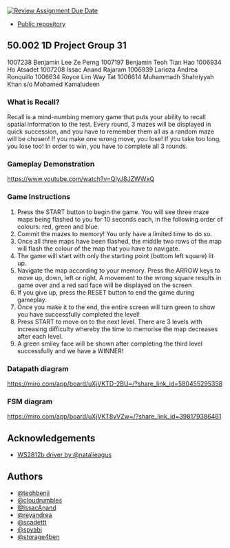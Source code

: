 [![Review Assignment Due Date](https://classroom.github.com/assets/deadline-readme-button-24ddc0f5d75046c5622901739e7c5dd533143b0c8e959d652212380cedb1ea36.svg)](https://classroom.github.com/a/5YTzVbxp)

- [Public repository](https://github.com/teohbenji/1d-project-NEW)

## 50.002 1D Project Group 31

1007238 Benjamin Lee Ze Perng
1007197 Benjamin Teoh Tian Hao
1006934 Ho Atsadet
1007208 Issac Anand Rajaram
1006939 Larioza Andrea Ronquillo
1006634 Royce Lim Way Tat
1006614 Muhammadh Shahriyyah Khan s/o Mohamed Kamaludeen

### What is Recall?
Recall is a mind-numbing memory game that puts your ability to recall spatial information to the test. Every round, 3 mazes will be displayed in quick succession, and you have to remember them all as a random maze will be chosen! If you make one wrong move, you lose! If you take too long, you lose too! In order to win, you have to complete all 3 rounds. 

### Gameplay Demonstration
https://www.youtube.com/watch?v=QIyJ8JZWWxQ

### Game Instructions
1. Press the START button to begin the game. You will see three maze maps being flashed to you for 10 seconds each, in the following order of colours: red, green and blue. 
2. Commit the mazes to memory! You only have a limited time to do so.
3. Once all three maps have been flashed, the middle two rows of the map will flash the colour of the map that you have to navigate.
4. The game will start with only the starting point (bottom left square) lit up.
5. Navigate the map according to your memory. Press the ARROW keys to move up, down, left or right. A movement to the wrong square results in game over and a red sad face will be displayed on the screen
6. If you give up, press the RESET button to end the game during gameplay.
7. Once you make it to the end, the entire screen will turn green to show you have successfully completed the level!
8. Press START to move on to the next level. There are 3 levels with increasing difficulty whereby the time to memorise the map decreases after each level.
9. A green smiley face will be shown after completing the third level successfully and we have a WINNER!

### Datapath diagram
https://miro.com/app/board/uXjVKTD-2BU=/?share_link_id=580455295358

### FSM diagram
https://miro.com/app/board/uXjVKT8vVZw=/?share_link_id=398179386461

## Acknowledgements

 - [WS2812b driver by @natalieagus](https://github.com/natalieagus/ws2812b)



## Authors

- [@teohbenji](https://www.github.com/teohbenji)
- [@cloudrumbles](https://www.github.com/cloudrumbles)
- [@IssacAnand](https://www.github.com/IssacAnand)
- [@reyandrea](https://www.github.com/reyandrea)
- [@scadettt](https://www.github.com/scadettt)
- [@spyabi](https://www.github.com/spyabi)
- [@storage4ben](https://www.github.com/storage4ben)

